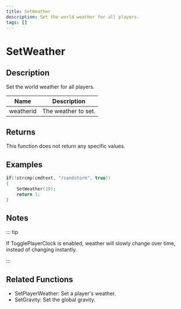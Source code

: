```yaml
---
title: SetWeather
description: Set the world weather for all players.
tags: []
---
```


# SetWeather

## Description

Set the world weather for all players.

| Name      | Description         |
| --------- | ------------------- |
| weatherid | The weather to set. |

## Returns

This function does not return any specific values.

## Examples

```c
if(!strcmp(cmdtext, "/sandstorm", true))
{
    SetWeather(19);
    return 1;
}
```

## Notes

::: tip

If TogglePlayerClock is enabled, weather will slowly change over time, instead of changing instantly.

:::

## Related Functions

- SetPlayerWeather: Set a player's weather.
- SetGravity: Set the global gravity.
